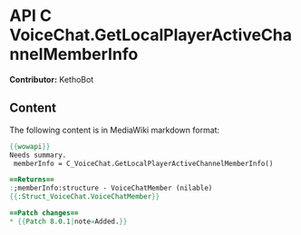 # API C VoiceChat.GetLocalPlayerActiveChannelMemberInfo

**Contributor:** KethoBot

## Content

The following content is in MediaWiki markdown format:

```mediawiki
{{wowapi}}
Needs summary.
 memberInfo = C_VoiceChat.GetLocalPlayerActiveChannelMemberInfo()

==Returns==
:;memberInfo:structure - VoiceChatMember (nilable)
{{:Struct_VoiceChat.VoiceChatMember}}

==Patch changes==
* {{Patch 8.0.1|note=Added.}}
```
